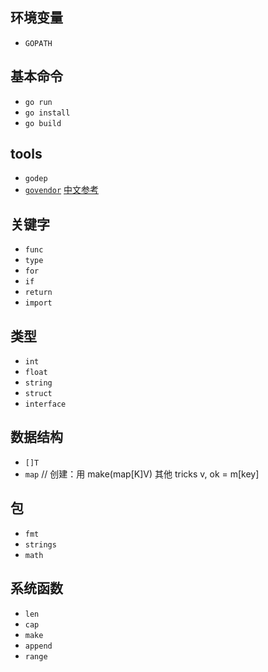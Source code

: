 
## 环境变量
+ `GOPATH`

## 基本命令
+ `go run`
+ `go install`
+ `go build`

## tools
+ `godep`
+ [`govendor`](https://github.com/kardianos/govendor) [中文参考](https://segmentfault.com/a/1190000009268696)

## 关键字
+ `func`
+ `type`
+ `for`
+ `if`
+ `return`
+ `import`

## 类型
+ `int`
+ `float`
+ `string`
+ `struct`
+ `interface`

## 数据结构
+ `[]T`
+ `map`     // 创建：用 make(map[K]V) 其他 tricks     v, ok = m[key]

## 包
+ `fmt`
+ `strings`
+ `math`

## 系统函数
+ `len`
+ `cap`
+ `make`
+ `append`
+ `range`
